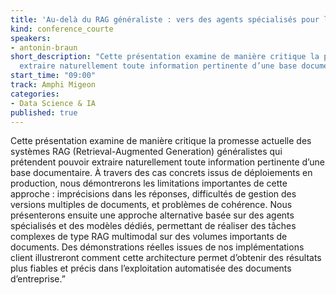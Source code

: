 ```yaml
---
title: 'Au-delà du RAG généraliste : vers des agents spécialisés pour l’exploitation intelligente des documents'
kind: conference_courte
speakers:
- antonin-braun
short_description: "Cette présentation examine de manière critique la promesse actuelle des systèmes RAG (Retrieval-Augmented Generation) généralistes qui prétendent pouvoir
  extraire naturellement toute information pertinente d’une base documentaire."
start_time: "09:00"
track: Amphi Migeon
categories:
- Data Science & IA
published: true
---
```


Cette présentation examine de manière critique la promesse actuelle des systèmes RAG (Retrieval-Augmented Generation) généralistes qui prétendent pouvoir extraire naturellement toute information pertinente d’une base documentaire. À travers des cas concrets issus de déploiements en production, nous démontrerons les limitations importantes de cette approche : imprécisions dans les réponses, difficultés de gestion des versions multiples de documents, et problèmes de cohérence.
Nous présenterons ensuite une approche alternative basée sur des agents spécialisés et des modèles dédiés, permettant de réaliser des tâches complexes de type RAG multimodal sur des volumes importants de documents. Des démonstrations réelles issues de nos implémentations client illustreront comment cette architecture permet d’obtenir des résultats plus fiables et précis dans l’exploitation automatisée des documents d’entreprise.”
